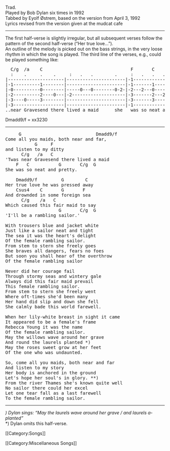 Trad.<br>
Played by Bob Dylan six times in 1992<br>
Tabbed by Eyolf Østrem, based on the version from April 3, 1992<br>
Lyrics revised from the version given at the mudcat cafe

----
The first half-verse is slightly irregular, but all subsequent verses
follow the pattern of the second half-verse (“Her true love...”). <br>
An outline of the melody is picked out on the bass strings, in the
very loose rhythm in which the song is played. The third line of the
verses, e.g., could be played something like:

<pre class="tab">
  C/g  /a    C                                 F       C         G
  :    .     .    .     :   .   .        .     :   .   .   .     :
|---------------------|----------------------|-1---------------|-3-------
|-1----------1--------|----------------------|-1-------1-------|-0-------
|-0----------0--------|-----0---0--------0-2-|-2---2---0-------|-0-------
|-2----------2----0---|-2--------------------|-3-------2---2---|-0-------
|-3----0-----3--------|----------------------|-3-------3-------|-2-------
|-3-------------------|----------------------|-1---------------|-3-------
..near Gravesend there lived a maid      she   was so neat and   pretty
</pre>

Dmadd9/f = xx3230

----
<pre class="verse">
     G                            Dmadd9/f
Come all you maids, both near and far,
           G     F
and listen to my ditty
      C/g   /a   C
'Twas near Gravesend there lived a maid
    F   C           G       C/g  G
She was so neat and pretty.

    Dmadd9/f         G        C
Her true love he was pressed away
    Csus4    C       G       F
And drownded in some foreign sea
      C/g    /a   C
Which caused this fair maid to say
                    G       C/g  G
'I'll be a rambling sailor.'

With trousers blue and jacket white
Just like a sailor neat and tight
The sea it was the heart's delight
Of the female rambling sailor.
From stem to stern she freely goes
She braves all dangers, fears no foes
But soon you shall hear of the overthrow
Of the female rambling sailor

Never did her courage fail
Through stormy seas and wintery gale
Always did this fair maid prevail
This female rambling sailor.
From stem to stern she freely went
Where oft-times she'd been many
Her hand did slip and down she fell
She calmly bade this world farewell.

When her lily-white breast in sight it came
It appeared to be a female's frame
Rebecca Young it was the name
Of the female rambling sailor.
May the willows wave around her grave
And round the laurels planted *)
May the roses sweet grow at her feet
Of the one who was undaunted.

So, come all you maids, both near and far
And listen to my story
Her body is anchored in the ground
Let's hope her soul's in glory. **)
From the river Thames she's known quite well
No sailor there could her excel
Let one tear fall as a last farewell
To the female rambling sailor.
</pre>

----
<nowiki>*</nowiki>) Dylan sings: “May the laurels wave around her grave / and laurels
a-planted”<br><nowiki>*</nowiki><nowiki>*</nowiki>) Dylan omits this half-verse.

[[Category:Songs]]

[[Category:Miscellaneous Songs]]